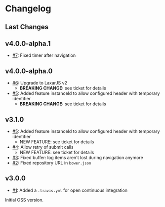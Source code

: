# Changelog

## Last Changes



## v4.0.0-alpha.1

- [#7](https://github.com/LaxarJS/ax-log-activity/issues/7): Fixed timer after navigation


## v4.0.0-alpha.0

- [#6](https://github.com/LaxarJS/ax-log-activity/issues/6): Upgrade to LaxarJS v2
   + **BREAKING CHANGE:** see ticket for details
- [#5](https://github.com/LaxarJS/ax-log-activity/issues/5): Added feature instanceId to allow configured header with temporary identifier
   + **BREAKING CHANGE:** see ticket for details


## v3.1.0

- [#5](https://github.com/LaxarJS/ax-log-activity/issues/5): Added feature instanceId to allow configured header with temporary identifier
   + NEW FEATURE: see ticket for details
- [#4](https://github.com/LaxarJS/ax-log-activity/issues/4): Allow retry of submit calls
   + NEW FEATURE: see ticket for details
- [#3](https://github.com/LaxarJS/ax-log-activity/issues/3): Fixed buffer: log items aren't lost during navigation anymore
- [#2](https://github.com/LaxarJS/ax-log-activity/issues/2): Fixed repository URL in `bower.json`


## v3.0.0

- [#1](https://github.com/LaxarJS/ax-log-activity/issues/1): Added a `.travis.yml` for open continuous integration

Initial OSS version.
